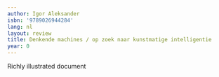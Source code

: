 ```yaml
---
author: Igor Aleksander
isbn: '9789026944284'
lang: nl
layout: review
title: Denkende machines / op zoek naar kunstmatige intelligentie
year: 0
---
```

Richly illustrated document
